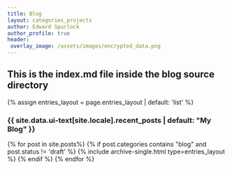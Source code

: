 ```yaml
---
title: Blog
layout: categories_projects
author: Edward Spurlock
author_profile: true
header:
 overlay_image: /assets/images/encrypted_data.png
---
```


## This is the index.md file inside the blog source directory
{% assign entries_layout = page.entries_layout | default: 'list' %}
<h3 class="archive__subtitle">{{ site.data.ui-text[site.locale].recent_posts | default: "My Blog" }}</h3>
<div class="entries-{{ entries_layout }}">
{% for post in site.posts%}
    {% if post.categories contains "blog" and post.status != 'draft' %}
        {% include archive-single.html type=entries_layout %}
    {% endif %}
{% endfor %}
</div>